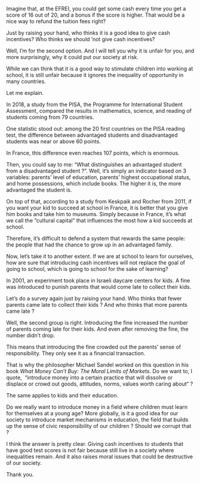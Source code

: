 
Imagine that, at the EFREI, you could get some cash every time you get a score of 16 out of 20, and a bonus if the score is higher. That would be a nice way to refund the tuition fees right?

Just by raising your hand, who thinks it is a good idea to give cash incentives? Who thinks we should ’not give cash incentives?

Well, I’m for the second option. And I will tell you why it is unfair for you, and more surprisingly, why it could put our society at risk.

While we can think that it is a good way to stimulate children into working at school, it is still unfair because it ignores the inequality of opportunity in many countries.

Let me explain.

In 2018, a study from the PISA, the Programme for International Student Assessment, compared the results in mathematics, science, and reading of students coming from 79 countries.

One statistic stood out: among the 20 first countries on the PISA reading test, the difference between advantaged students and disadvantaged students was near or above 60 points.

In France, this difference even reaches 107 points, which is enormous.

Then, you could say to me: “What distinguishes an advantaged student from a disadvantaged student ?”. Well, it’s simply an indicator based on 3 variables: parents’ level of education, parents’ highest occupational status, and home possessions, which include books. The higher it is, the more advantaged the student is.

On top of that, according to a study from Keskpaik and Rocher from 2011, if you want your kid to succeed at school in France, it is better that you give him books and take him to museums. Simply because in France, it’s what we call the “cultural capital” that influences the most how a kid succeeds at school.

Therefore, it’s difficult to defend a system that rewards the same people: the people that had the chance to grow up in an advantaged family.

Now, let’s take it to another extent. If we are at school to learn for ourselves, how are sure that introducing cash incentives will not replace the goal of going to school, which is going to school for the sake of learning?

In 2001, an experiment took place in Israeli daycare centers for kids. A fine was introduced to punish parents that would come late to collect their kids.

Let’s do a survey again just by raising your hand. Who thinks that fewer parents came late to collect their kids ? And who thinks that more parents came late ?

Well, the second group is right. Introducing the fine increased the number of parents coming late for their kids. And even after removing the fine, the number didn’t drop.

This means that introducing the fine crowded out the parents’ sense of responsibility. They only see it as a financial transaction.

That is why the philosopher Michael Sandel worked on this question in his book _What Money Can’t Buy: The Moral Limits of Markets_. Do we want to, I quote,  “introduce money into a certain practice that will dissolve or displace or crowd out goods, attitudes, norms, values worth caring about“ ?

The same applies to kids and their education. 

Do we really want to introduce money in a field where children must learn for themselves at a young age?
More globally, is it a good idea for our society to introduce market mechanisms in education, the field that builds up the sense of civic responsibility of our children ? Should we corrupt that ? 

I think the answer is pretty clear. Giving cash incentives to students that have good test scores is not fair because still live in a society where inequalities remain. And it also raises moral issues that could be destructive of our society.

Thank you.


